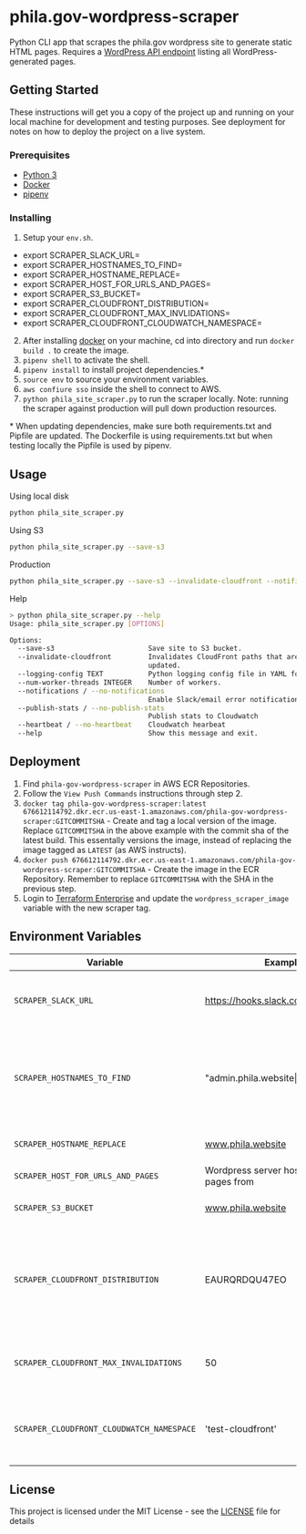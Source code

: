# phila.gov-wordpress-scraper

Python CLI app that scrapes the phila.gov wordpress site to generate static HTML pages.
Requires a [WordPress API endpoint](https://github.com/CityOfPhiladelphia/phila.gov/blob/master/wp/wp-content/plugins/phila.gov-customization/public/class-phila-last-updated-controller.php) listing all WordPress-generated pages.

## Getting Started

These instructions will get you a copy of the project up and running on your local machine for development and testing purposes. See deployment for notes on how to deploy the project on a live system.

### Prerequisites

* <a href="https://www.python.org/downloads">Python 3</a>
* <a href="https://www.docker.com/products/docker-desktop">Docker</a>
* <a href="https://github.com/pypa/pipenv">pipenv</a>

### Installing

1. Setup your `env.sh`.
  - export SCRAPER_SLACK_URL=
  - export SCRAPER_HOSTNAMES_TO_FIND=
  - export SCRAPER_HOSTNAME_REPLACE=
  - export SCRAPER_HOST_FOR_URLS_AND_PAGES=
  - export SCRAPER_S3_BUCKET=
  - export SCRAPER_CLOUDFRONT_DISTRIBUTION=
  - export SCRAPER_CLOUDFRONT_MAX_INVLIDATIONS=
  - export SCRAPER_CLOUDFRONT_CLOUDWATCH_NAMESPACE=
2. After installing [docker](https://www.docker.com/get-started) on your machine, cd into directory and run `docker build .` to create the image.
3. `pipenv shell` to activate the shell.
4. `pipenv install` to install project dependencies.*
5. `source env` to source your environment variables.
6. `aws confiure sso` inside the shell to connect to AWS. 
6. `python phila_site_scraper.py` to run the scraper locally. Note: running the scraper against production will pull down production resources. 

\* When updating dependencies, make sure both requirements.txt and Pipfile are updated. The Dockerfile is using requirements.txt but when testing locally the Pipfile is used by pipenv.

## Usage

Using local disk

```sh
python phila_site_scraper.py
```

Using S3

```sh
python phila_site_scraper.py --save-s3
```

Production

```sh
python phila_site_scraper.py --save-s3 --invalidate-cloudfront --notifications --publish-stats --heartbeat
```
Help

```sh
> python phila_site_scraper.py --help
Usage: phila_site_scraper.py [OPTIONS]

Options:
  --save-s3                       Save site to S3 bucket.
  --invalidate-cloudfront         Invalidates CloudFront paths that are
                                  updated.
  --logging-config TEXT           Python logging config file in YAML format.
  --num-worker-threads INTEGER    Number of workers.
  --notifications / --no-notifications
                                  Enable Slack/email error notifications.
  --publish-stats / --no-publish-stats
                                  Publish stats to Cloudwatch
  --heartbeat / --no-heartbeat    Cloudwatch hearbeat
  --help                          Show this message and exit.
```

## Deployment

1. Find `phila-gov-wordpress-scraper` in AWS ECR Repositories.
2. Follow the `View Push Commands` instructions through step 2.
3. `docker tag phila-gov-wordpress-scraper:latest 676612114792.dkr.ecr.us-east-1.amazonaws.com/phila-gov-wordpress-scraper:GITCOMMITSHA` - Create and tag a local version of the image. Replace `GITCOMMITSHA` in the above example with the commit sha of the latest build. This essentally versions the image, instead of replacing the image tagged as `LATEST` (as AWS instructs). 
4. `docker push 676612114792.dkr.ecr.us-east-1.amazonaws.com/phila-gov-wordpress-scraper:GITCOMMITSHA` - Create the image in the ECR Repository. Remember to replace `GITCOMMITSHA` with the SHA in the previous step. 
5. Login to [Terraform Enterprise](https://app.terraform.io) and update the `wordpress_scraper_image` variable with the new scraper tag.

## Environment Variables

| Variable | Example | Description |
| -------- | ------- | ----------- |
| `SCRAPER_SLACK_URL` | https://hooks.slack.com/services/... | A Slack webhook URL for an alerts channel. |
| `SCRAPER_HOSTNAMES_TO_FIND` | "admin.phila.website\|beta.phila.gov" | The hostnames to find for replacement in the scraped page content. |
| `SCRAPER_HOSTNAME_REPLACE` | www.phila.website | The new website host. |
| `SCRAPER_HOST_FOR_URLS_AND_PAGES` | Wordpress server host to scrape pages from |
| `SCRAPER_S3_BUCKET` | www.phila.website | S3 bucket to store scraped. |
| `SCRAPER_CLOUDFRONT_DISTRIBUTION` | EAURQRDQU47EO | For Cloudfront cache invalidation, the distrbution in front of the S3 bucket. |
| `SCRAPER_CLOUDFRONT_MAX_INVALIDATIONS` | 50 | Maximum number of invalidations to perform per run. |
| `SCRAPER_CLOUDFRONT_CLOUDWATCH_NAMESPACE` | 'test-cloudfront' | A namespace for the scraper cloudfront metrics |

## License
This project is licensed under the MIT License - see the [LICENSE](LICENSE) file for details
